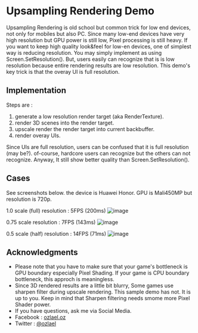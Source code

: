 # Upsampling Rendering Demo

Upsampling Rendering is old school but common trick for low end devices, not only for mobiles but also PC. Since many low-end devices have very high resolution but GPU power is still low, Pixel processing is still heavy.
If you want to keep high quality look&feel for low-en devices, one of simplest way is reducing resolution. You may simply implement as using Screen.SetResolution(). But, users easily can recognize that is is low resolution because entire rendering results are low resolution. This demo's key trick is that the overay UI is full resolution.

## Implementation

Steps are :
1. generate a low resolution render target (aka RenderTexture).
2. render 3D scenes into the render target.
3. upscale render the render target into current backbuffer.
4. render overay UIs.

Since UIs are full resolution, users can be confused that it is full resolution (may be?). of-course, hardcore users can recognize but the others can not recognize. Anyway, It still show better quality than Screen.SetResolution().


## Cases

See screenshots below. the device is Huawei Honor. GPU is Mali450MP but resolution is 720p.

1.0 scale (full) resolution : 5FPS (200ms)
![image](https://github.com/ozlael/UpsamplingRenderingDemo/blob/master/Doc/scale_1_0.jpeg)

0.75 scale resolution : 7FPS (143ms)
![image](https://github.com/ozlael/UpsamplingRenderingDemo/blob/master/Doc/scale_0_75.jpeg)

0.5 scale (half) resolution : 14FPS (71ms)
![image](https://github.com/ozlael/UpsamplingRenderingDemo/blob/master/Doc/scale_0_5.jpeg)


## Acknowledgments

* Please note that you have to make sure that your game's bottleneck is GPU boundary especially Pixel Shading. If your game is CPU boundary bottleneck, this approch is meaningless.
* Since 3D rendered results are a little bit blurry, Some games use sharpen filter during upscale rendering. This sample demo has not. It is up to you. Keep in mind that Sharpen filtering needs smome more Pixel Shader power. 
* If you have questions, ask me via Social Media.
 * Facebook : [ozlael.oz](https://www.facebook.com/ozlael.oz)
 * Twitter : [@ozlael](https://twitter.com/ozlael)
